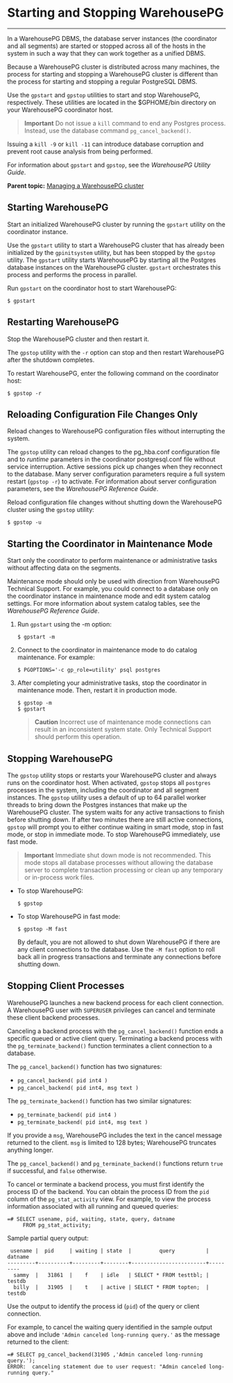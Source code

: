 # Starting and Stopping WarehousePG
---

In a WarehousePG DBMS, the database server instances \(the coordinator and all segments\) are started or stopped across all of the hosts in the system in such a way that they can work together as a unified DBMS.

Because a WarehousePG cluster is distributed across many machines, the process for starting and stopping a WarehousePG cluster is different than the process for starting and stopping a regular PostgreSQL DBMS.

Use the `gpstart` and `gpstop` utilities to start and stop WarehousePG, respectively. These utilities are located in the $GPHOME/bin directory on your WarehousePG coordinator host.

> **Important** Do not issue a `kill` command to end any Postgres process. Instead, use the database command `pg_cancel_backend()`.

Issuing a `kill -9` or `kill -11` can introduce database corruption and prevent root cause analysis from being performed.

For information about `gpstart` and `gpstop`, see the *WarehousePG Utility Guide*.

**Parent topic:** [Managing a WarehousePG cluster](../managing/managing.html)

## <a id="task_hkd_gzv_fp"></a>Starting WarehousePG

Start an initialized WarehousePG cluster by running the `gpstart` utility on the coordinator instance.

Use the `gpstart` utility to start a WarehousePG cluster that has already been initialized by the `gpinitsystem` utility, but has been stopped by the `gpstop` utility. The `gpstart` utility starts WarehousePG by starting all the Postgres database instances on the WarehousePG cluster. `gpstart` orchestrates this process and performs the process in parallel.

Run `gpstart` on the coordinator host to start WarehousePG:
```
$ gpstart
```


## <a id="task_gpdb_restart"></a>Restarting WarehousePG

Stop the WarehousePG cluster and then restart it.

The `gpstop` utility with the `-r` option can stop and then restart WarehousePG after the shutdown completes.

To restart WarehousePG, enter the following command on the coordinator host:
```
$ gpstop -r
```


## <a id="task_upload_config"></a>Reloading Configuration File Changes Only

Reload changes to WarehousePG configuration files without interrupting the system.

The `gpstop` utility can reload changes to the pg\_hba.conf configuration file and to *runtime* parameters in the coordinator postgresql.conf file without service interruption. Active sessions pick up changes when they reconnect to the database. Many server configuration parameters require a full system restart \(`gpstop -r`\) to activate. For information about server configuration parameters, see the *WarehousePG Reference Guide*.

Reload configuration file changes without shutting down the WarehousePG cluster using the `gpstop` utility:
```
$ gpstop -u
```


## <a id="task_maint_mode"></a>Starting the Coordinator in Maintenance Mode

Start only the coordinator to perform maintenance or administrative tasks without affecting data on the segments.

Maintenance mode should only be used with direction from WarehousePG Technical Support. For example, you could connect to a database only on the coordinator instance in maintenance mode and edit system catalog settings. For more information about system catalog tables, see the *WarehousePG Reference Guide*.

1.  Run `gpstart` using the -m option:

    ```
    $ gpstart -m
    ```

2.  Connect to the coordinator in maintenance mode to do catalog maintenance. For example:

     <a id="kg155401"></a>
     ``` 
     $ PGOPTIONS='-c gp_role=utility' psql postgres
     ```

3.  After completing your administrative tasks, stop the coordinator in maintenance mode. Then, restart it in production mode.

    ```
    $ gpstop -m
    $ gpstart
    ```

    > **Caution** Incorrect use of maintenance mode connections can result in an inconsistent system state. Only Technical Support should perform this operation.


## <a id="task_gpdb_stop"></a>Stopping WarehousePG

The `gpstop` utility stops or restarts your WarehousePG cluster and always runs on the coordinator host. When activated, `gpstop` stops all `postgres` processes in the system, including the coordinator and all segment instances. The `gpstop` utility uses a default of up to 64 parallel worker threads to bring down the Postgres instances that make up the WarehousePG cluster. The system waits for any active transactions to finish before shutting down. If after two minutes there are still active connections, `gpstop` will prompt you to either continue waiting in smart mode, stop in fast mode, or stop in immediate mode. To stop WarehousePG immediately, use fast mode.

> **Important** Immediate shut down mode is not recommended. This mode stops all database processes without allowing the database server to complete transaction processing or clean up any temporary or in-process work files.

-   To stop WarehousePG:

    ```
    $ gpstop
    ```

-   To stop WarehousePG in fast mode:

    ```
    $ gpstop -M fast
    ```

    By default, you are not allowed to shut down WarehousePG if there are any client connections to the database. Use the `-M fast` option to roll back all in progress transactions and terminate any connections before shutting down.


## <a id="topic13"></a>Stopping Client Processes

WarehousePG launches a new backend process for each client connection. A WarehousePG user with `SUPERUSER` privileges can cancel and terminate these client backend processes.

Canceling a backend process with the `pg_cancel_backend()` function ends a specific queued or active client query. Terminating a backend process with the `pg_terminate_backend()` function terminates a client connection to a database.

The `pg_cancel_backend()` function has two signatures:

-   `pg_cancel_backend( pid int4 )`
-   `pg_cancel_backend( pid int4, msg text )`

The `pg_terminate_backend()` function has two similar signatures:

-   `pg_terminate_backend( pid int4 )`
-   `pg_terminate_backend( pid int4, msg text )`

If you provide a `msg`, WarehousePG includes the text in the cancel message returned to the client. `msg` is limited to 128 bytes; WarehousePG truncates anything longer.

The `pg_cancel_backend()` and `pg_terminate_backend()` functions return `true` if successful, and `false` otherwise.

To cancel or terminate a backend process, you must first identify the process ID of the backend. You can obtain the process ID from the `pid` column of the `pg_stat_activity` view. For example, to view the process information associated with all running and queued queries:

```
=# SELECT usename, pid, waiting, state, query, datname
     FROM pg_stat_activity;
```

Sample partial query output:

```
 usename |  pid     | waiting | state  |         query          | datname
---------+----------+---------+--------+------------------------+---------
  sammy  |   31861  |    f    | idle   | SELECT * FROM testtbl; | testdb
  billy  |   31905  |    t    | active | SELECT * FROM topten;  | testdb
```

Use the output to identify the process id \(`pid`\) of the query or client connection.

For example, to cancel the waiting query identified in the sample output above and include `'Admin canceled long-running query.'` as the message returned to the client:

```
=# SELECT pg_cancel_backend(31905 ,'Admin canceled long-running query.');
ERROR:  canceling statement due to user request: "Admin canceled long-running query."
```

